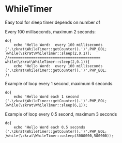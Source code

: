 # WhileTimer
Easy tool for sleep timer depends on number of


Every 100 milliseconds, maximum 2 seconds:
```
do{
	echo 'Hello Word:  every 100 milliseconds ('.\zkrat\WhileTimer::getCounter().')'.PHP_EOL;
}while(\zkrat\WhileTimer::sleep(2,0.1));
//==========================================
while(\zkrat\WhileTimer::sleep(2,0.1)){
	echo 'Hello Word:  every 100 milliseconds ('.\zkrat\WhileTimer::getCounter().')'.PHP_EOL;
};

```

Example of  loop every 1 second, maximum 6 seconds
```
do{
	echo 'Hello Word each 1 second ('.\zkrat\WhileTimer::getCounter().')'.PHP_EOL;
}while(\zkrat\WhileTimer::sleep(6,1));
```

Example of  loop every 0.5 second, maximum 3 seconds
```
do{
	echo 'Hello Word each 0.5 seconds ('.\zkrat\WhileTimer::getCounter().')'.PHP_EOL;
}while(\zkrat\WhileTimer::usleep(3000000,500000));

```

